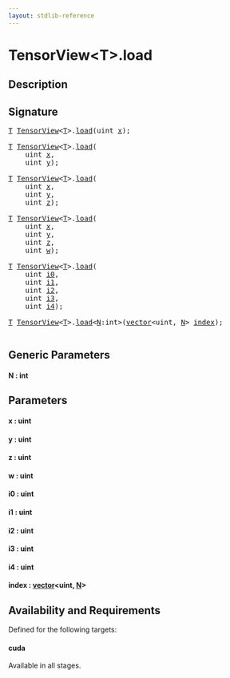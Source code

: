 ```yaml
---
layout: stdlib-reference
---
```


# TensorView\<T\>\.load

## Description





## Signature 

<pre>
<a href="index.md#typeparam-T" class="code_type">T</a> <a href="index.md" class="code_type">TensorView</a>&lt;<a href="index.md#typeparam-T" class="code_type">T</a>&gt;.<a href="load.md">load</a>(<span class="code_keyword">uint</span> <a href="load.md#decl-x" class="code_param">x</a>);

<a href="index.md#typeparam-T" class="code_type">T</a> <a href="index.md" class="code_type">TensorView</a>&lt;<a href="index.md#typeparam-T" class="code_type">T</a>&gt;.<a href="load.md">load</a>(
    <span class="code_keyword">uint</span> <a href="load.md#decl-x" class="code_param">x</a>,
    <span class="code_keyword">uint</span> <a href="load.md#decl-y" class="code_param">y</a>);

<a href="index.md#typeparam-T" class="code_type">T</a> <a href="index.md" class="code_type">TensorView</a>&lt;<a href="index.md#typeparam-T" class="code_type">T</a>&gt;.<a href="load.md">load</a>(
    <span class="code_keyword">uint</span> <a href="load.md#decl-x" class="code_param">x</a>,
    <span class="code_keyword">uint</span> <a href="load.md#decl-y" class="code_param">y</a>,
    <span class="code_keyword">uint</span> <a href="load.md#decl-z" class="code_param">z</a>);

<a href="index.md#typeparam-T" class="code_type">T</a> <a href="index.md" class="code_type">TensorView</a>&lt;<a href="index.md#typeparam-T" class="code_type">T</a>&gt;.<a href="load.md">load</a>(
    <span class="code_keyword">uint</span> <a href="load.md#decl-x" class="code_param">x</a>,
    <span class="code_keyword">uint</span> <a href="load.md#decl-y" class="code_param">y</a>,
    <span class="code_keyword">uint</span> <a href="load.md#decl-z" class="code_param">z</a>,
    <span class="code_keyword">uint</span> <a href="load.md#decl-w" class="code_param">w</a>);

<a href="index.md#typeparam-T" class="code_type">T</a> <a href="index.md" class="code_type">TensorView</a>&lt;<a href="index.md#typeparam-T" class="code_type">T</a>&gt;.<a href="load.md">load</a>(
    <span class="code_keyword">uint</span> <a href="load.md#decl-i0" class="code_param">i0</a>,
    <span class="code_keyword">uint</span> <a href="load.md#decl-i1" class="code_param">i1</a>,
    <span class="code_keyword">uint</span> <a href="load.md#decl-i2" class="code_param">i2</a>,
    <span class="code_keyword">uint</span> <a href="load.md#decl-i3" class="code_param">i3</a>,
    <span class="code_keyword">uint</span> <a href="load.md#decl-i4" class="code_param">i4</a>);

<a href="index.md#typeparam-T" class="code_type">T</a> <a href="index.md" class="code_type">TensorView</a>&lt;<a href="index.md#typeparam-T" class="code_type">T</a>&gt;.<a href="load.md">load</a>&lt;<a href="load.md#decl-N" class="code_var">N</a>:<span class="code_keyword">int</span>&gt;(<a href="../vector/index.md" class="code_type">vector</a>&lt;<span class="code_keyword">uint</span>, <a href="load.md#decl-N" class="code_var">N</a>&gt; <a href="load.md#decl-index" class="code_param">index</a>);

</pre>

## Generic Parameters

####  <a id="decl-N"></a>N  : int

## Parameters

####  <a id="decl-x"></a>x  : uint
####  <a id="decl-y"></a>y  : uint
####  <a id="decl-z"></a>z  : uint
####  <a id="decl-w"></a>w  : uint
####  <a id="decl-i0"></a>i0  : uint
####  <a id="decl-i1"></a>i1  : uint
####  <a id="decl-i2"></a>i2  : uint
####  <a id="decl-i3"></a>i3  : uint
####  <a id="decl-i4"></a>i4  : uint
####  <a id="decl-index"></a>index  : [vector](../vector/index.md)\<uint, [N](../vector/index.md#decl-N)\>

## Availability and Requirements

Defined for the following targets:

#### cuda
Available in all stages.




<script>
// Fix .md links to .html when on ReadTheDocs
if (window.location.hostname.includes('readthedocs') || 
    window.location.hostname.includes('rtfd.io')) {
  document.addEventListener('DOMContentLoaded', function() {
    const links = document.querySelectorAll('a');
    links.forEach(link => {
      const href = link.getAttribute('href');
      if (href && href.includes('.md')) {
        // This regex will handle .md links with or without fragment identifiers or query parameters
        link.href = link.href.replace(/(.+)\.md(#[^?]*)?(\?.*)?$/, '$1.html$2$3');
      }
    });
  });
}
</script>
